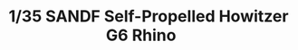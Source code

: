 ---
layout: product
title: "1/35 SANDF Self-Propelled Howitzer G6 Rhino    "
price: "6900" 
desc: "Maketa"
img_path: "/assets/img/TAKO2052.webp"
brand: "N/A"
available: false
special_offer: false
new: false
soon: false
cat: "010000"
subcat: "010200"
subsubcat: "0N/A"
sifra: "TAKO2052"
popular: false
spec: false
---